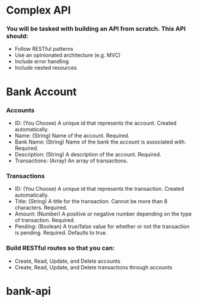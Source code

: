 # Complex API

### You will be tasked with building an API from scratch. This API should:

* Follow RESTful patterns
* Use an opinionated architecture (e.g. MVC)
* Include error handling
* Include nested resources

# Bank Account

### Accounts

* ID: (You Choose) A unique id that represents the account. Created automatically.
* Name: (String) Name of the account. Required.
* Bank Name: (String) Name of the bank the account is associated with. Required.
* Description: (String) A description of the account. Required.
* Transactions: (Array) An array of transactions.

### Transactions
* ID: (You Choose) A unique id that represents the transaction. Created automatically.
* Title: (String) A title for the transaction. Cannot be more than 8 characters. Required.
* Amount: (Number) A positive or negative number depending on the type of transaction. Required.
* Pending: (Boolean) A true/false value for whether or not the transaction is pending. Required. Defaults to true.

### Build RESTful routes so that you can:

* Create, Read, Update, and Delete accounts
* Create, Read, Update, and Delete transactions through accounts
# bank-api
